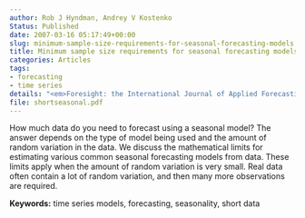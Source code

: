 ```yaml
---
author: Rob J Hyndman, Andrey V Kostenko
Status: Published
date: 2007-03-16 05:17:49+00:00
slug: minimum-sample-size-requirements-for-seasonal-forecasting-models
title: Minimum sample size requirements for seasonal forecasting models
categories: Articles
tags:
- forecasting
- time series
details: "<em>Foresight: the International Journal of Applied Forecasting</em> <b>6</b>, 12-15"
file: shortseasonal.pdf
---
```


How much data do you need to forecast using a seasonal model? The answer depends on the type of model being used and the amount of random variation in the data. We discuss the mathematical limits for estimating various common seasonal forecasting models from data. These limits apply when the amount of random variation is very small. Real data often contain a lot of random variation, and then many more observations are required.

**Keywords:** time series models, forecasting, seasonality, short data
